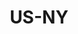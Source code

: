 ---
published:  false
post_id:    2019-US-NY
title:      US-NY
images:
  - ext:    00.jpg
    width:  2400
    height: 3000
---